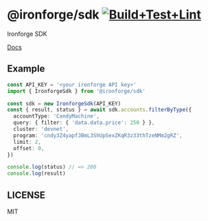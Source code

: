 # @ironforge/sdk [![Build+Test+Lint](https://github.com/ironforge-cloud/sdk/actions/workflows/build-test-lint.yml/badge.svg)](https://github.com/ironforge-cloud/sdk/actions/workflows/build-test-lint.yml)

Ironforge SDK

[Docs](https://ironforge-cloud.github.io/sdk/docs/)

## Example

```ts
const API_KEY = '<your ironforge API key>'
import { IronforgeSdk } from '@ironforge/sdk'

const sdk = new IronforgeSdk(API_KEY)
const { result, status } = await sdk.accounts.filterByType({
  accountType: 'CandyMachine',
  query: { filter: { 'data.data.price': 250 } },
  cluster: 'devnet',
  program: 'cndy3Z4yapfJBmL3ShUp5exZKqR3z33thTzeNMm2gRZ',
  limit: 2,
  offset: 0,
})

console.log(status) // => 200
console.log(result)
```

## LICENSE

MIT
